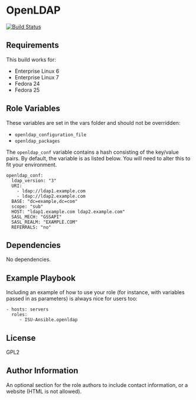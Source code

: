 OpenLDAP
========

[![Build Status](https://travis-ci.org/ISU-Ansible/ansible-openldap.svg?branch=master)](https://travis-ci.org/ISU-Ansible/ansible-openldap)

Requirements
------------
This build works for:
  * Enterprise Linux 6
  * Enterprise Linux 7
  * Fedora 24
  * Fedora 25

Role Variables
--------------
These variables are set in the vars folder and should not be overridden:
  * ```openldap_configuration_file```
  * ```openldap_packages```

The ```openldap_conf``` variable contains a hash consisting of the key/value pairs. By default, the variable is as listed below. You will need to alter this to fit your environment.

    openldap_conf:
      ldap_version: "3"
      URI:
        - ldap://ldap1.example.com
        - ldap://ldap2.example.com
      BASE: "dc=example,dc=com"
      scope: "sub"
      HOST: "ldap1.example.com ldap2.example.com"
      SASL_MECH: "GSSAPI"
      SASL_REALM: "EXAMPLE.COM"
      REFERRALS: "no"

Dependencies
------------
No dependencies.

Example Playbook
----------------

Including an example of how to use your role (for instance, with variables passed in as parameters) is always nice for users too:

    - hosts: servers
      roles:
         - ISU-Ansible.openldap

License
-------

GPL2

Author Information
------------------

An optional section for the role authors to include contact information, or a website (HTML is not allowed).
